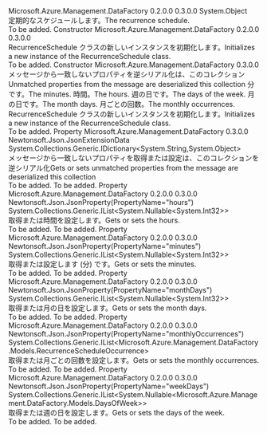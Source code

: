 <Type Name="RecurrenceSchedule" FullName="Microsoft.Azure.Management.DataFactory.Models.RecurrenceSchedule">
  <TypeSignature Language="C#" Value="public class RecurrenceSchedule" />
  <TypeSignature Language="ILAsm" Value=".class public auto ansi beforefieldinit RecurrenceSchedule extends System.Object" />
  <TypeSignature Language="DocId" Value="T:Microsoft.Azure.Management.DataFactory.Models.RecurrenceSchedule" />
  <TypeSignature Language="VB.NET" Value="Public Class RecurrenceSchedule" />
  <TypeSignature Language="F#" Value="type RecurrenceSchedule = class" />
  <AssemblyInfo>
    <AssemblyName>Microsoft.Azure.Management.DataFactory</AssemblyName>
    <AssemblyVersion>0.2.0.0</AssemblyVersion>
    <AssemblyVersion>0.3.0.0</AssemblyVersion>
  </AssemblyInfo>
  <Base>
    <BaseTypeName>System.Object</BaseTypeName>
  </Base>
  <Interfaces />
  <Docs>
    <summary>
            <span data-ttu-id="ee596-101">定期的なスケジュールします。</span><span class="sxs-lookup"><span data-stu-id="ee596-101">The recurrence schedule.</span></span>
            </summary>
    <remarks>To be added.</remarks>
  </Docs>
  <Members>
    <Member MemberName=".ctor">
      <MemberSignature Language="C#" Value="public RecurrenceSchedule ();" />
      <MemberSignature Language="ILAsm" Value=".method public hidebysig specialname rtspecialname instance void .ctor() cil managed" />
      <MemberSignature Language="DocId" Value="M:Microsoft.Azure.Management.DataFactory.Models.RecurrenceSchedule.#ctor" />
      <MemberSignature Language="VB.NET" Value="Public Sub New ()" />
      <MemberType>Constructor</MemberType>
      <AssemblyInfo>
        <AssemblyName>Microsoft.Azure.Management.DataFactory</AssemblyName>
        <AssemblyVersion>0.2.0.0</AssemblyVersion>
        <AssemblyVersion>0.3.0.0</AssemblyVersion>
      </AssemblyInfo>
      <Parameters />
      <Docs>
        <summary>
            <span data-ttu-id="ee596-102">RecurrenceSchedule クラスの新しいインスタンスを初期化します。</span><span class="sxs-lookup"><span data-stu-id="ee596-102">Initializes a new instance of the RecurrenceSchedule class.</span></span>
            </summary>
        <remarks>To be added.</remarks>
      </Docs>
    </Member>
    <Member MemberName=".ctor">
      <MemberSignature Language="C#" Value="public RecurrenceSchedule (System.Collections.Generic.IDictionary&lt;string,object&gt; additionalProperties = null, System.Collections.Generic.IList&lt;Nullable&lt;int&gt;&gt; minutes = null, System.Collections.Generic.IList&lt;Nullable&lt;int&gt;&gt; hours = null, System.Collections.Generic.IList&lt;Nullable&lt;Microsoft.Azure.Management.DataFactory.Models.DaysOfWeek&gt;&gt; weekDays = null, System.Collections.Generic.IList&lt;Nullable&lt;int&gt;&gt; monthDays = null, System.Collections.Generic.IList&lt;Microsoft.Azure.Management.DataFactory.Models.RecurrenceScheduleOccurrence&gt; monthlyOccurrences = null);" />
      <MemberSignature Language="ILAsm" Value=".method public hidebysig specialname rtspecialname instance void .ctor(class System.Collections.Generic.IDictionary`2&lt;string, object&gt; additionalProperties, class System.Collections.Generic.IList`1&lt;valuetype System.Nullable`1&lt;int32&gt;&gt; minutes, class System.Collections.Generic.IList`1&lt;valuetype System.Nullable`1&lt;int32&gt;&gt; hours, class System.Collections.Generic.IList`1&lt;valuetype System.Nullable`1&lt;valuetype Microsoft.Azure.Management.DataFactory.Models.DaysOfWeek&gt;&gt; weekDays, class System.Collections.Generic.IList`1&lt;valuetype System.Nullable`1&lt;int32&gt;&gt; monthDays, class System.Collections.Generic.IList`1&lt;class Microsoft.Azure.Management.DataFactory.Models.RecurrenceScheduleOccurrence&gt; monthlyOccurrences) cil managed" />
      <MemberSignature Language="DocId" Value="M:Microsoft.Azure.Management.DataFactory.Models.RecurrenceSchedule.#ctor(System.Collections.Generic.IDictionary{System.String,System.Object},System.Collections.Generic.IList{System.Nullable{System.Int32}},System.Collections.Generic.IList{System.Nullable{System.Int32}},System.Collections.Generic.IList{System.Nullable{Microsoft.Azure.Management.DataFactory.Models.DaysOfWeek}},System.Collections.Generic.IList{System.Nullable{System.Int32}},System.Collections.Generic.IList{Microsoft.Azure.Management.DataFactory.Models.RecurrenceScheduleOccurrence})" />
      <MemberSignature Language="VB.NET" Value="Public Sub New (Optional additionalProperties As IDictionary(Of String, Object) = null, Optional minutes As IList(Of Nullable(Of Integer)) = null, Optional hours As IList(Of Nullable(Of Integer)) = null, Optional weekDays As IList(Of Nullable(Of DaysOfWeek)) = null, Optional monthDays As IList(Of Nullable(Of Integer)) = null, Optional monthlyOccurrences As IList(Of RecurrenceScheduleOccurrence) = null)" />
      <MemberSignature Language="F#" Value="new Microsoft.Azure.Management.DataFactory.Models.RecurrenceSchedule : System.Collections.Generic.IDictionary&lt;string, obj&gt; * System.Collections.Generic.IList&lt;Nullable&lt;int&gt;&gt; * System.Collections.Generic.IList&lt;Nullable&lt;int&gt;&gt; * System.Collections.Generic.IList&lt;Nullable&lt;Microsoft.Azure.Management.DataFactory.Models.DaysOfWeek&gt;&gt; * System.Collections.Generic.IList&lt;Nullable&lt;int&gt;&gt; * System.Collections.Generic.IList&lt;Microsoft.Azure.Management.DataFactory.Models.RecurrenceScheduleOccurrence&gt; -&gt; Microsoft.Azure.Management.DataFactory.Models.RecurrenceSchedule" Usage="new Microsoft.Azure.Management.DataFactory.Models.RecurrenceSchedule (additionalProperties, minutes, hours, weekDays, monthDays, monthlyOccurrences)" />
      <MemberType>Constructor</MemberType>
      <AssemblyInfo>
        <AssemblyName>Microsoft.Azure.Management.DataFactory</AssemblyName>
        <AssemblyVersion>0.3.0.0</AssemblyVersion>
      </AssemblyInfo>
      <Parameters>
        <Parameter Name="additionalProperties" Type="System.Collections.Generic.IDictionary&lt;System.String,System.Object&gt;" />
        <Parameter Name="minutes" Type="System.Collections.Generic.IList&lt;System.Nullable&lt;System.Int32&gt;&gt;" />
        <Parameter Name="hours" Type="System.Collections.Generic.IList&lt;System.Nullable&lt;System.Int32&gt;&gt;" />
        <Parameter Name="weekDays" Type="System.Collections.Generic.IList&lt;System.Nullable&lt;Microsoft.Azure.Management.DataFactory.Models.DaysOfWeek&gt;&gt;" />
        <Parameter Name="monthDays" Type="System.Collections.Generic.IList&lt;System.Nullable&lt;System.Int32&gt;&gt;" />
        <Parameter Name="monthlyOccurrences" Type="System.Collections.Generic.IList&lt;Microsoft.Azure.Management.DataFactory.Models.RecurrenceScheduleOccurrence&gt;" />
      </Parameters>
      <Docs>
        <param name="additionalProperties"><span data-ttu-id="ee596-103">メッセージから一致しないプロパティを逆シリアル化は、このコレクション</span><span class="sxs-lookup"><span data-stu-id="ee596-103">Unmatched properties from the message are deserialized this collection</span></span></param>
        <param name="minutes"><span data-ttu-id="ee596-104">分です。</span><span class="sxs-lookup"><span data-stu-id="ee596-104">The minutes.</span></span></param>
        <param name="hours"><span data-ttu-id="ee596-105">時間。</span><span class="sxs-lookup"><span data-stu-id="ee596-105">The hours.</span></span></param>
        <param name="weekDays"><span data-ttu-id="ee596-106">週の日です。</span><span class="sxs-lookup"><span data-stu-id="ee596-106">The days of the week.</span></span></param>
        <param name="monthDays"><span data-ttu-id="ee596-107">月の日です。</span><span class="sxs-lookup"><span data-stu-id="ee596-107">The month days.</span></span></param>
        <param name="monthlyOccurrences"><span data-ttu-id="ee596-108">月ごとの回数。</span><span class="sxs-lookup"><span data-stu-id="ee596-108">The monthly occurrences.</span></span></param>
        <summary>
            <span data-ttu-id="ee596-109">RecurrenceSchedule クラスの新しいインスタンスを初期化します。</span><span class="sxs-lookup"><span data-stu-id="ee596-109">Initializes a new instance of the RecurrenceSchedule class.</span></span>
            </summary>
        <remarks>To be added.</remarks>
      </Docs>
    </Member>
    <Member MemberName="AdditionalProperties">
      <MemberSignature Language="C#" Value="public System.Collections.Generic.IDictionary&lt;string,object&gt; AdditionalProperties { get; set; }" />
      <MemberSignature Language="ILAsm" Value=".property instance class System.Collections.Generic.IDictionary`2&lt;string, object&gt; AdditionalProperties" />
      <MemberSignature Language="DocId" Value="P:Microsoft.Azure.Management.DataFactory.Models.RecurrenceSchedule.AdditionalProperties" />
      <MemberSignature Language="VB.NET" Value="Public Property AdditionalProperties As IDictionary(Of String, Object)" />
      <MemberSignature Language="F#" Value="member this.AdditionalProperties : System.Collections.Generic.IDictionary&lt;string, obj&gt; with get, set" Usage="Microsoft.Azure.Management.DataFactory.Models.RecurrenceSchedule.AdditionalProperties" />
      <MemberType>Property</MemberType>
      <AssemblyInfo>
        <AssemblyName>Microsoft.Azure.Management.DataFactory</AssemblyName>
        <AssemblyVersion>0.3.0.0</AssemblyVersion>
      </AssemblyInfo>
      <Attributes>
        <Attribute>
          <AttributeName>Newtonsoft.Json.JsonExtensionData</AttributeName>
        </Attribute>
      </Attributes>
      <ReturnValue>
        <ReturnType>System.Collections.Generic.IDictionary&lt;System.String,System.Object&gt;</ReturnType>
      </ReturnValue>
      <Docs>
        <summary>
            <span data-ttu-id="ee596-110">メッセージから一致しないプロパティを取得または設定は、このコレクションを逆シリアル化</span><span class="sxs-lookup"><span data-stu-id="ee596-110">Gets or sets unmatched properties from the message are deserialized this collection</span></span>
            </summary>
        <value>To be added.</value>
        <remarks>To be added.</remarks>
      </Docs>
    </Member>
    <Member MemberName="Hours">
      <MemberSignature Language="C#" Value="public System.Collections.Generic.IList&lt;Nullable&lt;int&gt;&gt; Hours { get; set; }" />
      <MemberSignature Language="ILAsm" Value=".property instance class System.Collections.Generic.IList`1&lt;valuetype System.Nullable`1&lt;int32&gt;&gt; Hours" />
      <MemberSignature Language="DocId" Value="P:Microsoft.Azure.Management.DataFactory.Models.RecurrenceSchedule.Hours" />
      <MemberSignature Language="VB.NET" Value="Public Property Hours As IList(Of Nullable(Of Integer))" />
      <MemberSignature Language="F#" Value="member this.Hours : System.Collections.Generic.IList&lt;Nullable&lt;int&gt;&gt; with get, set" Usage="Microsoft.Azure.Management.DataFactory.Models.RecurrenceSchedule.Hours" />
      <MemberType>Property</MemberType>
      <AssemblyInfo>
        <AssemblyName>Microsoft.Azure.Management.DataFactory</AssemblyName>
        <AssemblyVersion>0.2.0.0</AssemblyVersion>
        <AssemblyVersion>0.3.0.0</AssemblyVersion>
      </AssemblyInfo>
      <Attributes>
        <Attribute>
          <AttributeName>Newtonsoft.Json.JsonProperty(PropertyName="hours")</AttributeName>
        </Attribute>
      </Attributes>
      <ReturnValue>
        <ReturnType>System.Collections.Generic.IList&lt;System.Nullable&lt;System.Int32&gt;&gt;</ReturnType>
      </ReturnValue>
      <Docs>
        <summary>
            <span data-ttu-id="ee596-111">取得または時間を設定します。</span><span class="sxs-lookup"><span data-stu-id="ee596-111">Gets or sets the hours.</span></span>
            </summary>
        <value>To be added.</value>
        <remarks>To be added.</remarks>
      </Docs>
    </Member>
    <Member MemberName="Minutes">
      <MemberSignature Language="C#" Value="public System.Collections.Generic.IList&lt;Nullable&lt;int&gt;&gt; Minutes { get; set; }" />
      <MemberSignature Language="ILAsm" Value=".property instance class System.Collections.Generic.IList`1&lt;valuetype System.Nullable`1&lt;int32&gt;&gt; Minutes" />
      <MemberSignature Language="DocId" Value="P:Microsoft.Azure.Management.DataFactory.Models.RecurrenceSchedule.Minutes" />
      <MemberSignature Language="VB.NET" Value="Public Property Minutes As IList(Of Nullable(Of Integer))" />
      <MemberSignature Language="F#" Value="member this.Minutes : System.Collections.Generic.IList&lt;Nullable&lt;int&gt;&gt; with get, set" Usage="Microsoft.Azure.Management.DataFactory.Models.RecurrenceSchedule.Minutes" />
      <MemberType>Property</MemberType>
      <AssemblyInfo>
        <AssemblyName>Microsoft.Azure.Management.DataFactory</AssemblyName>
        <AssemblyVersion>0.2.0.0</AssemblyVersion>
        <AssemblyVersion>0.3.0.0</AssemblyVersion>
      </AssemblyInfo>
      <Attributes>
        <Attribute>
          <AttributeName>Newtonsoft.Json.JsonProperty(PropertyName="minutes")</AttributeName>
        </Attribute>
      </Attributes>
      <ReturnValue>
        <ReturnType>System.Collections.Generic.IList&lt;System.Nullable&lt;System.Int32&gt;&gt;</ReturnType>
      </ReturnValue>
      <Docs>
        <summary>
            <span data-ttu-id="ee596-112">取得または設定します (分) です。</span><span class="sxs-lookup"><span data-stu-id="ee596-112">Gets or sets the minutes.</span></span>
            </summary>
        <value>To be added.</value>
        <remarks>To be added.</remarks>
      </Docs>
    </Member>
    <Member MemberName="MonthDays">
      <MemberSignature Language="C#" Value="public System.Collections.Generic.IList&lt;Nullable&lt;int&gt;&gt; MonthDays { get; set; }" />
      <MemberSignature Language="ILAsm" Value=".property instance class System.Collections.Generic.IList`1&lt;valuetype System.Nullable`1&lt;int32&gt;&gt; MonthDays" />
      <MemberSignature Language="DocId" Value="P:Microsoft.Azure.Management.DataFactory.Models.RecurrenceSchedule.MonthDays" />
      <MemberSignature Language="VB.NET" Value="Public Property MonthDays As IList(Of Nullable(Of Integer))" />
      <MemberSignature Language="F#" Value="member this.MonthDays : System.Collections.Generic.IList&lt;Nullable&lt;int&gt;&gt; with get, set" Usage="Microsoft.Azure.Management.DataFactory.Models.RecurrenceSchedule.MonthDays" />
      <MemberType>Property</MemberType>
      <AssemblyInfo>
        <AssemblyName>Microsoft.Azure.Management.DataFactory</AssemblyName>
        <AssemblyVersion>0.2.0.0</AssemblyVersion>
        <AssemblyVersion>0.3.0.0</AssemblyVersion>
      </AssemblyInfo>
      <Attributes>
        <Attribute>
          <AttributeName>Newtonsoft.Json.JsonProperty(PropertyName="monthDays")</AttributeName>
        </Attribute>
      </Attributes>
      <ReturnValue>
        <ReturnType>System.Collections.Generic.IList&lt;System.Nullable&lt;System.Int32&gt;&gt;</ReturnType>
      </ReturnValue>
      <Docs>
        <summary>
            <span data-ttu-id="ee596-113">取得または月の日を設定します。</span><span class="sxs-lookup"><span data-stu-id="ee596-113">Gets or sets the month days.</span></span>
            </summary>
        <value>To be added.</value>
        <remarks>To be added.</remarks>
      </Docs>
    </Member>
    <Member MemberName="MonthlyOccurrences">
      <MemberSignature Language="C#" Value="public System.Collections.Generic.IList&lt;Microsoft.Azure.Management.DataFactory.Models.RecurrenceScheduleOccurrence&gt; MonthlyOccurrences { get; set; }" />
      <MemberSignature Language="ILAsm" Value=".property instance class System.Collections.Generic.IList`1&lt;class Microsoft.Azure.Management.DataFactory.Models.RecurrenceScheduleOccurrence&gt; MonthlyOccurrences" />
      <MemberSignature Language="DocId" Value="P:Microsoft.Azure.Management.DataFactory.Models.RecurrenceSchedule.MonthlyOccurrences" />
      <MemberSignature Language="VB.NET" Value="Public Property MonthlyOccurrences As IList(Of RecurrenceScheduleOccurrence)" />
      <MemberSignature Language="F#" Value="member this.MonthlyOccurrences : System.Collections.Generic.IList&lt;Microsoft.Azure.Management.DataFactory.Models.RecurrenceScheduleOccurrence&gt; with get, set" Usage="Microsoft.Azure.Management.DataFactory.Models.RecurrenceSchedule.MonthlyOccurrences" />
      <MemberType>Property</MemberType>
      <AssemblyInfo>
        <AssemblyName>Microsoft.Azure.Management.DataFactory</AssemblyName>
        <AssemblyVersion>0.2.0.0</AssemblyVersion>
        <AssemblyVersion>0.3.0.0</AssemblyVersion>
      </AssemblyInfo>
      <Attributes>
        <Attribute>
          <AttributeName>Newtonsoft.Json.JsonProperty(PropertyName="monthlyOccurrences")</AttributeName>
        </Attribute>
      </Attributes>
      <ReturnValue>
        <ReturnType>System.Collections.Generic.IList&lt;Microsoft.Azure.Management.DataFactory.Models.RecurrenceScheduleOccurrence&gt;</ReturnType>
      </ReturnValue>
      <Docs>
        <summary>
            <span data-ttu-id="ee596-114">取得または月ごとの回数を設定します。</span><span class="sxs-lookup"><span data-stu-id="ee596-114">Gets or sets the monthly occurrences.</span></span>
            </summary>
        <value>To be added.</value>
        <remarks>To be added.</remarks>
      </Docs>
    </Member>
    <Member MemberName="WeekDays">
      <MemberSignature Language="C#" Value="public System.Collections.Generic.IList&lt;Nullable&lt;Microsoft.Azure.Management.DataFactory.Models.DaysOfWeek&gt;&gt; WeekDays { get; set; }" />
      <MemberSignature Language="ILAsm" Value=".property instance class System.Collections.Generic.IList`1&lt;valuetype System.Nullable`1&lt;valuetype Microsoft.Azure.Management.DataFactory.Models.DaysOfWeek&gt;&gt; WeekDays" />
      <MemberSignature Language="DocId" Value="P:Microsoft.Azure.Management.DataFactory.Models.RecurrenceSchedule.WeekDays" />
      <MemberSignature Language="VB.NET" Value="Public Property WeekDays As IList(Of Nullable(Of DaysOfWeek))" />
      <MemberSignature Language="F#" Value="member this.WeekDays : System.Collections.Generic.IList&lt;Nullable&lt;Microsoft.Azure.Management.DataFactory.Models.DaysOfWeek&gt;&gt; with get, set" Usage="Microsoft.Azure.Management.DataFactory.Models.RecurrenceSchedule.WeekDays" />
      <MemberType>Property</MemberType>
      <AssemblyInfo>
        <AssemblyName>Microsoft.Azure.Management.DataFactory</AssemblyName>
        <AssemblyVersion>0.2.0.0</AssemblyVersion>
        <AssemblyVersion>0.3.0.0</AssemblyVersion>
      </AssemblyInfo>
      <Attributes>
        <Attribute>
          <AttributeName>Newtonsoft.Json.JsonProperty(PropertyName="weekDays")</AttributeName>
        </Attribute>
      </Attributes>
      <ReturnValue>
        <ReturnType>System.Collections.Generic.IList&lt;System.Nullable&lt;Microsoft.Azure.Management.DataFactory.Models.DaysOfWeek&gt;&gt;</ReturnType>
      </ReturnValue>
      <Docs>
        <summary>
            <span data-ttu-id="ee596-115">取得または週の日を設定します。</span><span class="sxs-lookup"><span data-stu-id="ee596-115">Gets or sets the days of the week.</span></span>
            </summary>
        <value>To be added.</value>
        <remarks>To be added.</remarks>
      </Docs>
    </Member>
  </Members>
</Type>